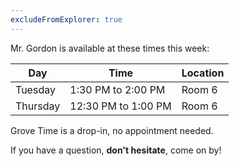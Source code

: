 ```yaml
---
excludeFromExplorer: true
---
```


Mr. Gordon is available at these times this week:

Day|Time|Location
-|-|-
Tuesday|1:30 PM to 2:00 PM|Room 6
Thursday|12:30 PM to 1:00 PM|Room 6

Grove Time is a drop-in, no appointment needed.

If you have a question, **don't hesitate**, come on by!